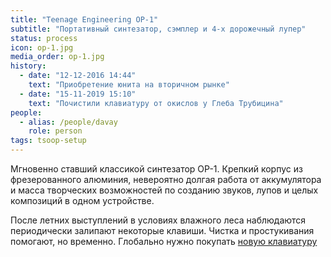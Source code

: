 ```yaml
---
title: "Teenage Engineering OP-1"
subtitle: "Портативный синтезатор, сэмплер и 4-х дорожечный лупер"
status: process
icon: op-1.jpg
media_order: op-1.jpg
history:
  - date: "12-12-2016 14:44"
    text: "Приобретение юнита на вторичном рынке"
  - date: "15-11-2019 15:10"
    text: "Почистили клавиатуру от окислов у Глеба Трубицина"
people:
  - alias: /people/davay
    role: person
tags: tsoop-setup
---
```


Мгновенно ставший классикой синтезатор OP-1. Крепкий корпус из фрезерованного алюминия, невероятно долгая работа от аккумулятора и масса творческих возможностей по созданию звуков, лупов и целых композиций в одном устройстве.

После летних выступлений в условиях влажного леса наблюдаются периодически залипают некоторые клавиши. Чистка и простукивания помогают, но временно. Глобально нужно покупать [новую клавиатуру](/designs/tsoop/music-lab/setup/op-1-keys/)
